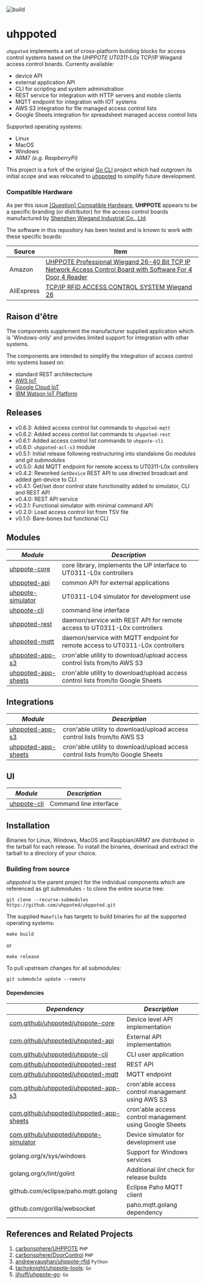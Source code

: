 ![build](https://github.com/uhppoted/uhppoted/workflows/build/badge.svg)

# uhppoted

`uhppoted` implements a set of cross-platform building blocks for access control systems based on the 
*UHPPOTE UT0311-L0x* TCP/IP Wiegand access control boards. Currently available:

- device API
- external application API
- CLI for scripting and system administration
- REST service for integration with HTTP servers and mobile clients
- MQTT endpoint for integration with IOT systems
- AWS S3 integration for file managed access control lists
- Google Sheets integration for spreadsheet managed access control lists

Supported operating systems:
- Linux
- MacOS
- Windows
- ARM7 _(e.g. RaspberryPi)_

This project is a fork of the original [Go CLI](https://github.com/twystd/uhppote-go) project which had outgrown
its initial scope and was relocated to [uhppoted](https://github.com/uhppoted) to simplify future development.

### Compatible Hardware

As per this issue [[Question] Compatible Hardware](https://github.com/uhppoted/uhppote-core/issues/1), **UHPPOTE** appears to be a specific 
branding (or distributor) for the access control boards manufactured by [Shenzhen Wiegand Industrial Co., Ltd](http://www.wiegand.com.cn/english).

The software in this repository has been tested and is known to work with these specific boards:

| Source | Item |
| ------ | ---- |
| Amazon | [UHPPOTE Professional Wiegand 26-40 Bit TCP IP Network Access Control Board with Software For 4 Door 4 Reader](https://www.amazon.com/UHPPOTE-Professional-Wiegand-Network-Controller/dp/B00UX02JWE) |
| AliExpress | [TCP/IP RFID ACCESS CONTROL SYSTEM Wiegand 26](https://de.aliexpress.com/item/4000781912427.html) |

## Raison d'être

The components supplement the manufacturer supplied application which is 'Windows-only' and provides limited support 
for integration with other systems. 

The components are intended to simplify the integration of access control into systems based on:
- standard REST architectecture
- [AWS IoT](https://aws.amazon.com/iot)
- [Google Cloud IoT](https://cloud.google.com/solutions/iot)
- [IBM Watson IoT Platform](https://internetofthings.ibmcloud.com)

## Releases

- v0.6.3: Added access control list commands to `uhppoted-mqtt`
- v0.6.2: Added access control list commands to `uhppoted-rest`
- v0.6.1: Added access control list commands to `uhppote-cli`
- v0.6.0: `uhppoted-acl-s3` module
- v0.5.1: Initial release following restructuring into standalone Go *modules* and *git submodules*
- v0.5.0: Add MQTT endpoint for remote access to UT0311-L0x controllers
- v0.4.2: Reworked `GetDevice` REST API to use directed broadcast and added get-device to CLI
- v0.4.1: Get/set door control state functionality added to simulator, CLI and REST API
- v0.4.0: REST API service
- v0.3.1: Functional simulator with minimal command API
- v0.2.0: Load access control list from TSV file
- v0.1.0: Bare-bones but functional CLI

## Modules

| *Module*                                                               | *Description*                                                                   |
| ---------------------------------------------------------------------- | ------------------------------------------------------------------------------- |
| [uhppote-core](https://github.com/uhppoted/uhppote-core)               | core library, implements the UP interface to UT0311-L0x controllers             |
| [uhppoted-api](https://github.com/uhppoted/uhppoted-api)               | common API for external applications                                            |
| [uhppote-simulator](https://github.com/uhppoted/uhppote-simulator)     | UT0311-L04 simulator for development use                                        |
| [uhppote-cli](https://github.com/uhppoted/uhppote-cli)                 | command line interface                                                          |
| [uhppoted-rest](https://github.com/uhppoted/uhppoted-rest)             | daemon/service with REST API for remote access to UT0311-L0x controllers        |
| [uhppoted-mqtt](https://github.com/uhppoted/uhppoted-mqtt)             | daemon/service with MQTT endpoint for remote access to UT0311-L0x controllers   |
| [uhppoted-app-s3](https://github.com/uhppoted/uhppoted-app-s3)         | cron'able utility to download/upload access control lists from/to AWS S3        |
| [uhppoted-app-sheets](https://github.com/uhppoted/uhppoted-app-sheets) | cron'able utility to download/upload access control lists from/to Google Sheets |

## Integrations

| *Module*                                                               | *Description*                                                                   |
| ---------------------------------------------------------------------- | ------------------------------------------------------------------------------- |
| [uhppoted-app-s3](https://github.com/uhppoted/uhppoted-app-s3)         | cron'able utility to download/upload access control lists from/to AWS S3        |
| [uhppoted-app-sheets](https://github.com/uhppoted/uhppoted-app-sheets) | cron'able utility to download/upload access control lists from/to Google Sheets |

## UI

| *Module*                                                               | *Description*                                                                   |
| ---------------------------------------------------------------------- | ------------------------------------------------------------------------------- |
| [uhppote-cli](https://github.com/uhppoted/uhppote-cli)                 | Command line interface                                                          |

## Installation

Binaries for Linux, Windows, MacOS and Raspbian/ARM7 are distributed in the tarball for each release. To install
the binaries, download and extract the tarball to a directory of your choice.

### Building from source

*uhppoted* is the parent project for the individual components which are referenced as git submodules -
to clone the entire source tree:

```
git clone --recurse-submodules https://github.com/uhppoted/uhppoted.git
```

The supplied `Makefile` has targets to build binaries for all the supported operating systems:
```
make build
```
or 
```
make release
```

To pull upstream changes for all submodules:

```
git submodule update --remote
```

#### Dependencies

| *Dependency*                                                                       | *Description*                                          |
| ---------------------------------------------------------------------------------- | ------------------------------------------------------ |
| [com.github/uhppoted/uhppote-core](https://github.com/uhppoted/uhppote-core)       | Device level API implementation                        |
| [com.github/uhppoted/uhppoted-api](https://github.com/uhppoted/uhppoted-api)       | External API implementation                            |
| [com.github/uhppoted/uhppote-cli](https://github.com/uhppoted/uhppote-cli)         | CLI user application                                   |
| [com.github/uhppoted/uhppoted-rest](https://github.com/uhppoted/uhppoted-rest)     | REST API                                               |
| [com.github/uhppoted/uhppoted-mqtt](https://github.com/uhppoted/uhppoted-mqtt)     | MQTT endpoint                                          |
| [com.github/uhppoted/uhppoted-app-s3](https://github.com/uhppoted/uhppoted-app-s3) | cron'able access control management using AWS S3                    |
| [com.github/uhppoted/uhppoted-app-sheets](https://github.com/uhppoted/uhppoted-app-s3) | cron'able access control management using Google Sheets                    |
| [com.github/uhppoted/uhppote-simulator](https://github.com/uhppoted/uhppote-simulator)                                            | Device simulator for development use                   |
| golang.org/x/sys/windows                                                           | Support for Windows services                           |
| golang.org/x/lint/golint                                                           | Additional *lint* check for release builds             |
| github.com/eclipse/paho.mqtt.golang                                                | Eclipse Paho MQTT client                               |
| github.com/gorilla/websocket                                                       | paho.mqtt.golang dependency                            |

## References and Related Projects

1. [carbonsphere/UHPPOTE](https://github.com/carbonsphere/UHPPOTE) `PHP`
2. [carbonsphere/DoorControl](https://github.com/carbonsphere/DoorControl) `PHP`
2. [andrewvaughan/uhppote-rfid](https://github.com/andrewvaughan/uhppote-rfid) `Python`
3. [tachoknight/uhppote-tools](https://github.com/tachoknight/uhppote-tools): `Go`
4. [jjhuff/uhppote-go](https://github.com/jjhuff/uhppote-go): `Go`

